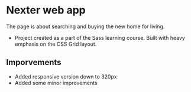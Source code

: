 # Nexter web app

The page is about searching and buying the new home for living.

- Project created as a part of the Sass learning course. Built with heavy emphasis on the CSS Grid layout.

## Imporvements

- Added responsive version down to 320px
- Added some minor improvements
